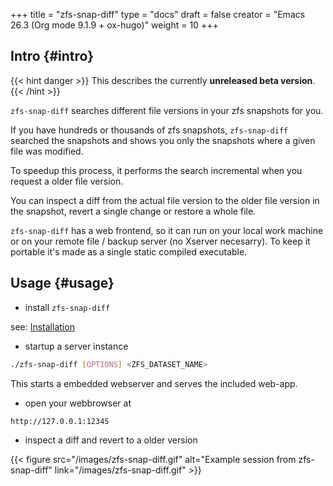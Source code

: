 +++
title = "zfs-snap-diff"
type = "docs"
draft = false
creator = "Emacs 26.3 (Org mode 9.1.9 + ox-hugo)"
weight = 10
+++

## Intro {#intro}

{{< hint danger >}}
This describes the currently ****unreleased beta version****.
{{< /hint >}}

`zfs-snap-diff` searches different file versions in your zfs snapshots for you.

If you have hundreds or thousands of zfs snapshots, `zfs-snap-diff` searched
the snapshots and shows you only the snapshots where a given file was modified.

To speedup this process, it performs the search incremental when you request a older file version.

You can inspect a diff from the actual file version to the older file version in the
snapshot, revert a single change or restore a whole file.

`zfs-snap-diff` has a web frontend, so it can run on your local work machine or on your
remote file / backup server (no Xserver necesarry). To keep it portable it's made
as a single static compiled executable.


## Usage {#usage}

-   install `zfs-snap-diff`

see: [Installation](/docs/install)

-   startup a server instance

<!--listend-->

```sh
./zfs-snap-diff [OPTIONS] <ZFS_DATASET_NAME>
```

This starts a embedded webserver and serves the included web-app.

-   open your webbrowser at

<!--listend-->

```sh
http://127.0.0.1:12345
```

-   inspect a diff and revert to a older version

{{< figure src="/images/zfs-snap-diff.gif" alt="Example session from zfs-snap-diff" link="/images/zfs-snap-diff.gif" >}}
